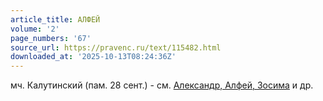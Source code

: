 ```yaml
---
article_title: АЛФЕЙ
volume: '2'
page_numbers: '67'
source_url: https://pravenc.ru/text/115482.html
downloaded_at: '2025-10-13T08:24:36Z'
---
```


мч. Калутинский (пам. 28 сент.) - см. [Александр, Алфей, Зосима](<https://pravenc.ru/text/Александр  Алфей  Зосима.html>) и др.
